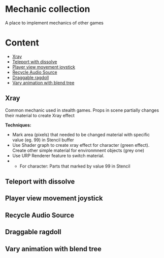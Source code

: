 # Mechanic collection
A place to implement mechanics of other games

# Content
- [Xray](#xray)
- [Teleport with dissolve](teleport-with-dissolve)
- [Player view movement joystick](#player-view-movenent-joystick)
- [Recycle Audio Source](#recycle-audio-source)
- [Draggable ragdoll](#draggable-rag-doll)
- [Vary animation with blend tree](#vary-animation-with-blend-tree)
## Xray
Common mechanic used in stealth games. Props in scene partially changes their material to create Xray effect

**Techniques:**
- Mark area (pixels) that needed to be changed material with specific value (eg. 99) in Stencil buffer
- Use Shader graph to create xray effect for character (green effect). Create other simple material for environmnent objects (grey one)
- Use URP Renderer feature to switch material.
- - For character: Parts that marked by value 99 in Stencil 
## Teleport with dissolve
## Player view movement joystick
## Recycle Audio Source
## Draggable ragdoll
## Vary animation with blend tree
